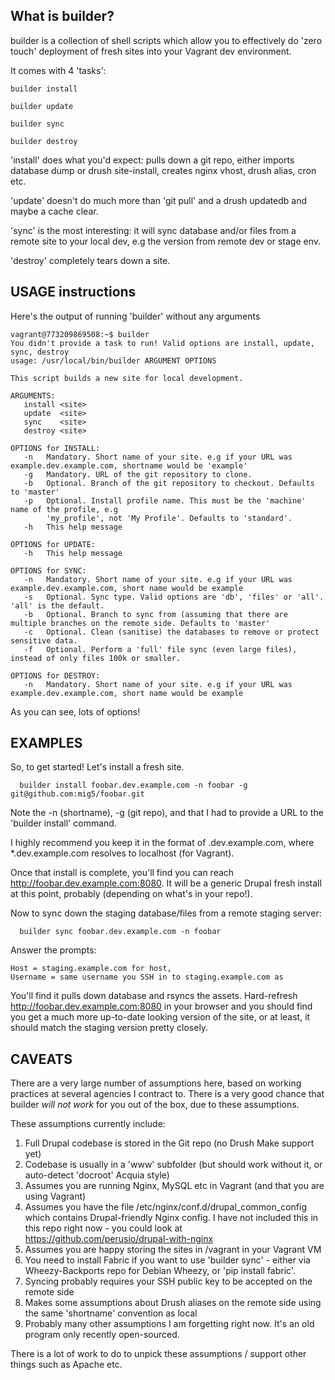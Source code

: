 What is builder?
----------------

builder is a collection of shell scripts which allow you to effectively do
'zero touch' deployment of fresh sites into your Vagrant dev environment.


It comes with 4 'tasks':

    builder install
  
    builder update
  
    builder sync
  
    builder destroy


'install' does what you'd expect: pulls down a git repo, either imports 
database dump or drush site-install, creates nginx vhost, drush alias, cron
etc.

'update' doesn't do much more than 'git pull' and a drush updatedb and maybe
a cache clear.

'sync' is the most interesting: it will sync database and/or files from a
remote site to your local dev, e.g the version from remote dev or stage env.

'destroy' completely tears down a site.


USAGE instructions
------------------

Here's the output of running 'builder' without any arguments

    vagrant@773209869508:~$ builder
    You didn't provide a task to run! Valid options are install, update, sync, destroy
    usage: /usr/local/bin/builder ARGUMENT OPTIONS

    This script builds a new site for local development.

    ARGUMENTS:
       install <site>
       update  <site>
       sync    <site>
       destroy <site>

    OPTIONS for INSTALL:
       -n	Mandatory. Short name of your site. e.g if your URL was example.dev.example.com, shortname would be 'example'
       -g	Mandatory. URL of the git repository to clone.
       -b	Optional. Branch of the git repository to checkout. Defaults to 'master'
       -p	Optional. Install profile name. This must be the 'machine' name of the profile, e.g 
            'my_profile', not 'My Profile'. Defaults to 'standard'.
       -h   This help message

    OPTIONS for UPDATE:
       -h   This help message

    OPTIONS for SYNC:
       -n   Mandatory. Short name of your site. e.g if your URL was example.dev.example.com, short name would be example
       -s   Optional. Sync type. Valid options are 'db', 'files' or 'all'. 'all' is the default.
       -b	Optional. Branch to sync from (assuming that there are multiple branches on the remote side. Defaults to 'master'
       -c   Optional. Clean (sanitise) the databases to remove or protect sensitive data.
       -f   Optional. Perform a 'full' file sync (even large files), instead of only files 100k or smaller.

    OPTIONS for DESTROY:
       -n   Mandatory. Short name of your site. e.g if your URL was example.dev.example.com, short name would be example



As you can see, lots of options! 


EXAMPLES
--------

So, to get started! Let's install a fresh site.

      builder install foobar.dev.example.com -n foobar -g git@github.com:mig5/foobar.git

Note the -n (shortname), -g (git repo), and that I had to provide a URL to the 'builder install' command.

I highly recommend you keep it in the format of <shortname>.dev.example.com, where *.dev.example.com
resolves to localhost (for Vagrant).

Once that install is complete, you'll find you can reach http://foobar.dev.example.com:8080. It will be a generic
Drupal fresh install at this point, probably (depending on what's in your repo!).


Now to sync down the staging database/files from a remote staging server:

      builder sync foobar.dev.example.com -n foobar

Answer the prompts: 

    Host = staging.example.com for host, 
    Username = same username you SSH in to staging.example.com as

You'll find it pulls down database and rsyncs the assets. Hard-refresh http://foobar.dev.example.com:8080 in
your browser and you should find you get a much more up-to-date looking version of the site, or at least, it 
should match the staging version pretty closely.



CAVEATS
-------

There are a very large number of assumptions here, based on working practices at several agencies I contract
to. There is a very good chance that builder *will not work* for you out of the box, due to these assumptions.

These assumptions currently include:

1. Full Drupal codebase is stored in the Git repo (no Drush Make support yet)
2. Codebase is usually in a 'www' subfolder (but should work without it, or auto-detect 'docroot' Acquia style)
3. Assumes you are running Nginx, MySQL etc in Vagrant (and that you are using Vagrant)
4. Assumes you have the file /etc/nginx/conf.d/drupal_common_config which contains Drupal-friendly Nginx config.
   I have not included this in this repo right now - you could look at https://github.com/perusio/drupal-with-nginx
5. Assumes you are happy storing the sites in /vagrant in your Vagrant VM
6. You need to install Fabric if you want to use 'builder sync' - either via Wheezy-Backports repo for Debian 
   Wheezy, or 'pip install fabric'.
7. Syncing probably requires your SSH public key to be accepted on the remote side
8. Makes some assumptions about Drush aliases on the remote side using the same 'shortname' convention as local
9. Probably many other assumptions I am forgetting right now. It's an old program only recently open-sourced.


There is a lot of work to do to unpick these assumptions / support other things such as Apache etc.
